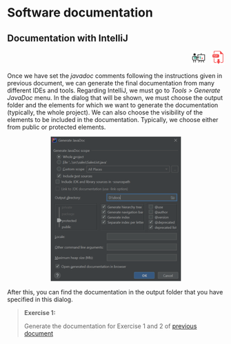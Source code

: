 # Software documentation

## Documentation with IntelliJ

<div style="text-align: right">
<a target="_blank" href="slides/09b.html"><img src="../../img/diapositivas.png" width="32" /></a>&nbsp;&nbsp;
<a target="_blank" href="09b.pdf"><img src="../../img/pdf.png" width="32" /></a>
</div>

Once we have set the *javadoc* comments following the instructions given in previous document, we can generate the final documentation from many different IDEs and tools. Regarding IntelliJ, we must go to *Tools > Generate JavaDoc* menu. In the dialog that will be shown, we must choose the output folder and the elements for which we want to generate the documentation (typically, the whole project). We can also choose the visibility of the elements to be included in the documentation. Typically, we choose either from public or protected elements.

<div align="center">
    <img src="../../img/09_IntelliJJavadoc.png" alt="Generating Javadoc from IntelliJ" width="60%"/>
</div>

After this, you can find the documentation in the output folder that you have specified in this dialog.


> **Exercise 1:**
>
> Generate the documentation for Exercise 1 and 2 of [previous document](09a)
